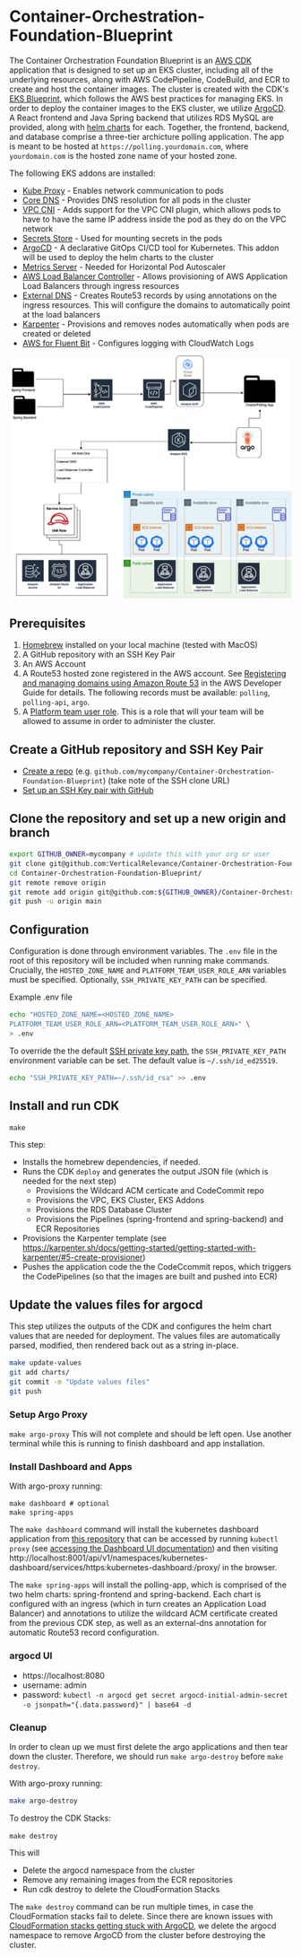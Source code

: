 # Container-Orchestration-Foundation-Blueprint
The Container Orchestration Foundation Blueprint is an [AWS CDK](https://aws.amazon.com/cdk/) application that is designed to set up an EKS cluster, including all of the underlying resources, along with AWS CodePipeline, CodeBuild, and ECR to create and host the container images. The cluster is created with the CDK's [EKS Blueprint](https://aws-quickstart.github.io/cdk-eks-blueprints/getting-started/), which follows the AWS best practices for managing EKS. In order to deploy the container images to the EKS cluster, we utilize [ArgoCD](https://argo-cd.readthedocs.io/en/stable/). A React frontend and Java Spring backend that utilizes RDS MySQL are provided, along with [helm charts](https://helm.sh) for each. Together, the frontend, backend, and database comprise a three-tier archicture polling application. The app is meant to be hosted at `https://polling.yourdomain.com`, where `yourdomain.com` is the hosted zone name of your hosted zone.

The following EKS addons are installed:

* [Kube Proxy](https://aws-quickstart.github.io/cdk-eks-blueprints/addons/kube-proxy/) - Enables network communication to pods
* [Core DNS](https://aws-quickstart.github.io/cdk-eks-blueprints/addons/coredns/) - Provides DNS resolution for all pods in the cluster
* [VPC CNI](https://aws-quickstart.github.io/cdk-eks-blueprints/addons/vpc-cni/) - Adds support for the VPC CNI plugin, which allows pods to have to have the same IP address inside the pod as they do on the VPC network
* [Secrets Store](https://aws-quickstart.github.io/cdk-eks-blueprints/secrets-store/) - Used for mounting secrets in the pods
* [ArgoCD](https://aws-quickstart.github.io/cdk-eks-blueprints/addons/argo-cd/) - A declarative GitOps CI/CD tool for Kubernetes. This addon will be used to deploy the helm charts to the cluster
* [Metrics Server](https://aws-quickstart.github.io/cdk-eks-blueprints/addons/metrics-server/) - Needed for Horizontal Pod Autoscaler
* [AWS Load Balancer Controller](https://aws-quickstart.github.io/cdk-eks-blueprints/addons/aws-load-balancer-controller/) - Allows provisioning of AWS Application Load Balancers through ingress resources
* [External DNS](https://aws-quickstart.github.io/cdk-eks-blueprints/addons/external-dns/) - Creates Route53 records by using annotations on the ingress resources. This will configure the domains to automatically point at the load balancers
* [Karpenter](https://aws-quickstart.github.io/cdk-eks-blueprints/addons/karpenter/) - Provisions and removes nodes automatically when pods are created or deleted
* [AWS for Fluent Bit](https://aws-quickstart.github.io/cdk-eks-blueprints/addons/aws-for-fluent-bit/) - Configures logging with CloudWatch Logs


![image](/Container_Orchestration.drawio.png)


## Prerequisites
1. [Homebrew](https://brew.sh) installed on your local machine (tested with MacOS)
1. A GitHub repository with an SSH Key Pair
1. An AWS Account
1. A Route53 hosted zone registered in the AWS account. See [Registering and managing domains using Amazon Route 53](https://docs.aws.amazon.com/Route53/latest/DeveloperGuide/registrar.html) in the AWS Developer Guide for details. The following records must be available: `polling`, `polling-api`, `argo`.
1. A [Platform team user role](https://aws-quickstart.github.io/cdk-eks-blueprints/teams/teams/#platformteam). This is a role that will your team will be allowed to assume in order to administer the cluster.

## Create a GitHub repository and SSH Key Pair
* [Create a repo](https://docs.github.com/en/get-started/quickstart/create-a-repo) (e.g. `github.com/mycompany/Container-Orchestration-Foundation-Blueprint`) (take note of the SSH clone URL)
* [Set up an SSH Key pair with GitHub](https://docs.github.com/en/authentication/connecting-to-github-with-ssh/generating-a-new-ssh-key-and-adding-it-to-the-ssh-agent?platform=mac)

## Clone the repository and set up a new origin and branch
```bash
export GITHUB_OWNER=mycompany # update this with your org or user
git clone git@github.com:VerticalRelevance/Container-Orchestration-Foundation-Blueprint.git
cd Container-Orchestration-Foundation-Blueprint/
git remote remove origin
git remote add origin git@github.com:${GITHUB_OWNER}/Container-Orchestration-Foundation-Blueprint.git
git push -u origin main
```

## Configuration
Configuration is done through environment variables. The `.env` file in the root of this repository will be included when running make commands. Crucially, the `HOSTED_ZONE_NAME` and `PLATFORM_TEAM_USER_ROLE_ARN` variables must be specified. Optionally, `SSH_PRIVATE_KEY_PATH` can be specified.

Example .env file

```bash
echo "HOSTED_ZONE_NAME=<HOSTED_ZONE_NAME>
PLATFORM_TEAM_USER_ROLE_ARN=<PLATFORM_TEAM_USER_ROLE_ARN>" \
> .env
```

To override the the default [SSH private key path](https://argo-cd.readthedocs.io/en/stable/user-guide/private-repositories/#ssh-private-key-credential), the `SSH_PRIVATE_KEY_PATH` environment variable can be set. The default value is `~/.ssh/id_ed25519`.

```bash
echo "SSH_PRIVATE_KEY_PATH=~/.ssh/id_rsa" >> .env
```

## Install and run CDK
`make`

This step:
* Installs the homebrew dependencies, if needed.
* Runs the CDK `deploy` and generates the output JSON file (which is needed for the next step)
    * Provisions the Wildcard ACM certicate and CodeCommit repo
    * Provisions the VPC, EKS Cluster, EKS Addons
    * Provisions the RDS Database Cluster
    * Provisions the Pipelines (spring-frontend and spring-backend) and ECR Repositories
* Provisions the Karpenter template (see https://karpenter.sh/docs/getting-started/getting-started-with-karpenter/#5-create-provisioner)
* Pushes the application code the the CodeCcommit repos, which triggers the CodePipelines (so that the images are built and pushed into ECR)

## Update the values files for argocd
This step utilizes the outputs of the CDK and configures the helm chart values that are needed for deployment. The values files are automatically parsed, modified, then rendered back out as a string in-place.

```bash
make update-values
git add charts/
git commit -m "Update values files"
git push
```

### Setup Argo Proxy
`make argo-proxy`
This will not complete and should be left open. Use another terminal while this is running to finish dashboard and app installation.

### Install Dashboard and Apps
With argo-proxy running:
```
make dashboard # optional
make spring-apps
```

The `make dashboard` command will install the kubernetes dashboard application from [this repository](https://github.com/jstein-vr/k8-dashboard) that can be accessed by running `kubectl proxy` (see [accessing the Dashboard UI documentation](https://kubernetes.io/docs/tasks/access-application-cluster/web-ui-dashboard/#accessing-the-dashboard-ui)) and then visiting http://localhost:8001/api/v1/namespaces/kubernetes-dashboard/services/https:kubernetes-dashboard:/proxy/ in the browser.

The `make spring-apps` will install the polling-app, which is comprised of the two helm charts: spring-frontend and spring-backend. Each chart is configured with an ingress (which in turn creates an Application Load Balancer) and annotations to utilize the wildcard ACM certificate created from the previous CDK step, as well as an external-dns annotation for automatic Route53 record configuration.

### argocd UI
* https://localhost:8080
* username: admin
* password: `kubectl -n argocd get secret argocd-initial-admin-secret -o jsonpath="{.data.password}" | base64 -d`

### Cleanup 
In order to clean up we must first delete the argo applications and then tear down the cluster. Therefore, we should run `make argo-destroy` before `make destroy`.

With argo-proxy running:

```bash
make argo-destroy
```

To destroy the CDK Stacks:

`make destroy`

This will
* Delete the argocd namespace from the cluster
* Remove any remaining images from the ECR repositories
* Run cdk destroy to delete the CloudFormation Stacks

The `make destroy` command can be run multiple times, in case the CloudFormation stacks fail to delete. Since there are known issues with [CloudFormation stacks getting stuck with ArgoCD](https://aws-quickstart.github.io/cdk-eks-blueprints/addons/argo-cd/#known-issues), we delete the argocd namespace to remove ArgoCD from the cluster before destroying the cluster.
